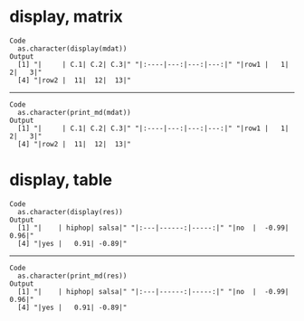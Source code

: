 # display, matrix

    Code
      as.character(display(mdat))
    Output
      [1] "|     | C.1| C.2| C.3|" "|:----|---:|---:|---:|" "|row1 |   1|   2|   3|"
      [4] "|row2 |  11|  12|  13|"

---

    Code
      as.character(print_md(mdat))
    Output
      [1] "|     | C.1| C.2| C.3|" "|:----|---:|---:|---:|" "|row1 |   1|   2|   3|"
      [4] "|row2 |  11|  12|  13|"

# display, table

    Code
      as.character(display(res))
    Output
      [1] "|    | hiphop| salsa|" "|:---|------:|-----:|" "|no  |  -0.99|  0.96|"
      [4] "|yes |   0.91| -0.89|"

---

    Code
      as.character(print_md(res))
    Output
      [1] "|    | hiphop| salsa|" "|:---|------:|-----:|" "|no  |  -0.99|  0.96|"
      [4] "|yes |   0.91| -0.89|"


